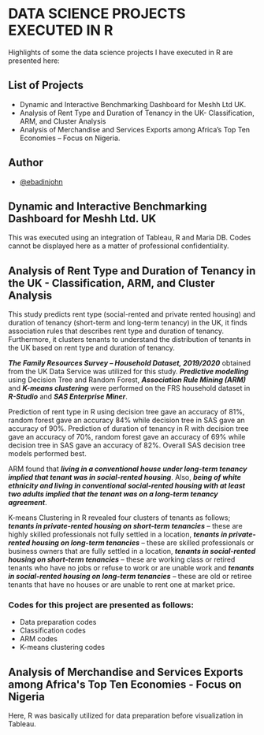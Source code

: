 # DATA SCIENCE PROJECTS EXECUTED IN R

Highlights of some the data science projects I have executed in R are presented here:


## List of Projects

- Dynamic and Interactive Benchmarking Dashboard for Meshh Ltd UK.
- Analysis of Rent Type and Duration of Tenancy in the UK- Classification, ARM, and Cluster Analysis
- Analysis of Merchandise and Services Exports among Africa’s Top Ten Economies – Focus on Nigeria. 
## Author

- [@ebadinjohn](https://www.github.com/ebadinjohn)


## Dynamic and Interactive Benchmarking Dashboard for Meshh Ltd. UK 

This was executed using an integration of Tableau, R and Maria DB. Codes cannot be displayed here as a matter of professional confidentiality.
## Analysis of Rent Type and Duration of Tenancy in the UK - Classification, ARM, and Cluster Analysis

This study predicts rent type (social-rented and private rented housing) and duration of tenancy 
(short-term and long-term tenancy) in the UK, it finds association rules that describes rent type 
and duration of tenancy. Furthermore, it clusters tenants to understand the distribution of 
tenants in the UK based on rent type and duration of tenancy. 

_**The Family Resources Survey – Household Dataset, 2019/2020**_ obtained from the UK Data 
Service was utilized for this study. _**Predictive modelling**_ using Decision Tree and Random 
Forest, _**Association Rule Mining (ARM)**_ and _**K-means clustering**_ were performed on the FRS 
household dataset in _**R-Studio**_ and _**SAS Enterprise Miner**_.

Prediction of rent type in R using decision tree gave an accuracy of 81%, random forest gave 
an accuracy 84% while decision tree in SAS gave an accuracy of 90%. Prediction of duration 
of tenancy in R with decision tree gave an accuracy of 70%, random forest gave an accuracy 
of 69% while decision tree in SAS gave an accuracy of 82%. Overall SAS decision tree models 
performed best.

ARM found that _**living in a conventional house under long-term tenancy implied that tenant 
was in social-rented housing**_. Also, _**being of white ethnicity and living in conventional 
social-rented housing with at least two adults implied that the tenant was on a long-term tenancy 
agreement**_.

K-means Clustering in R revealed four clusters of tenants as follows; _**tenants in private-rented housing 
on short-term tenancies**_ – these are highly skilled professionals not fully settled in a location, 
_**tenants in private-rented housing on long-term tenancies**_ – these are skilled professionals or 
business owners that are fully settled in a location, _**tenants in social-rented housing on short-term tenancies**_ – 
these are working class or retired tenants who have no jobs or refuse to work 
or are unable work and _**tenants in social-rented housing on long-term tenancies**_ – these are old 
or retiree tenants that have no houses or are unable to rent one at market price.
### Codes for this project are presented as follows:
- Data preparation codes
- Classification codes
- ARM codes
- K-means clustering codes
## Analysis of Merchandise and Services Exports among Africa's Top Ten Economies - Focus on Nigeria

Here, R was basically utilized for data preparation before visualization in Tableau.
